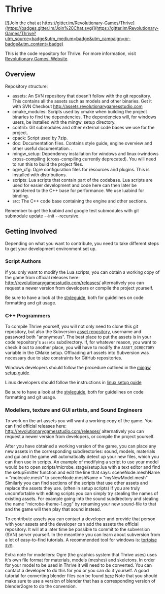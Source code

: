 Thrive
======

[![Join the chat at https://gitter.im/Revolutionary-Games/Thrive](https://badges.gitter.im/Join%20Chat.svg)](https://gitter.im/Revolutionary-Games/Thrive?utm_source=badge&utm_medium=badge&utm_campaign=pr-badge&utm_content=badge)

This is the code repository for Thrive. For more information, visit
[Revolutionary Games' Website](http://revolutionarygamesstudio.com/).

Overview
----------------

Repository structure:
- assets: An SVN repository that doesn't follow with the git repository. This contains all the assets such as models and other binaries. Get it with SVN Checkout http://assets.revolutionarygamesstudio.com
- cmake_modules: Scripts used by cmake when building the project binaries to find the dependencies. The dependencies will, for windows users, be installed with the mingw_setup directory.
- contrib: Git submodules and other external code bases we use for the project.
- cpack: Script used by 7zip.
- doc: Documentation files. Contains style guide, engine overview and other useful documentation. .
- mingw_setup: Dependency installation for windows and linux->windows cross-compiling (cross-compiling currently deprecated). You will need to run this to build the project files.
- ogre_cfg: Ogre configuration files for resources and plugins. This is installed with distributions.
- scripts: Lua scripts that contain part of the codebase. Lua scripts are used for easier development and code here can then later be transferred to the C++ base for performance. We use luabind for binding.
- src: The C++ code base containing the engine and other sections.

Remember to get the luabind and google test submodules with git submodule update --init --recursive.

Getting Involved
----------------
Depending on what you want to contribute, you need to take different steps
to get your development environment set up.

### Script Authors
If you only want to modify the Lua scripts, you can obtain a 
working copy of the game from official releases here: http://revolutionarygamesstudio.com/releases/
alternatively you can request a newer version from developers or compile the project yourself.

Be sure to have a look at the [styleguide][styleguide],
both for guidelines on code formatting and git usage.

### C++ Programmers
To compile Thrive yourself, you will not only need to clone this git 
repository, but also the Subversion [asset repository][asset_repository],
username and password both "anonymous".  The best place to put the assets 
is in your code repository's `assets` subdirectory. If, for whatever 
reason, you want to check it out to another place, you will have to modify 
the `ASSET_DIRECTORY` variable in the CMake setup. Offloading art assets 
into Subversion was necessary due to size constraints for GitHub repositories.

Windows developers should follow the procedure outlined in the [mingw setup guide][mingwsetupguide].

Linux developers should follow the instructions in [linux setup guide][linuxsetupguide]

Be sure to have a look at the [styleguide][styleguide],
both for guidelines on code formatting and git usage.

### Modellers, texture and GUI artists, and Sound Engineers
To work on the art assets you will want a working copy of the game.
You can find official releases here: http://revolutionarygamesstudio.com/releases/
alternatively you can request a newer version from developers, or compile the project yourself.
 
After you have obtained a working version of the game, you can place any new assets in the corresponding subdirectories:
sound, models, materials and gui and the game will automatically detect up your new files, which you can then use in scripts.
An example of modifying a script to use your model would be to open scripts/microbe_stage/setup.lua with a text editor and 
find the setupEmitter function and edit the line that says:
    sceneNode.meshName = "molecule.mesh"
to 
    sceneNode.meshName = "myNewModel.mesh"
Similarly you can find sections of the scripts that use other assets and replace the assets they use. (often in setup scripts)
If you are truly uncomfortable with editing scripts you can simply try stealing the names of existing assets. For example 
going into the sound subdirectory and stealing the name "microbe-theme-1.ogg" by renaming your new sound-file to that and the 
game will then play that sound instead.

To contribute assets you can contact a developer and provide that person with your assets and the developer can add the assets 
the official repository. It will at a later time be possible to commit to the subversion (SVN) server yourself. In the meantime you can
learn about subversion from a lot of easy-to-find tutorials. A recommended tool for windows is: [tortoise svn][tortoiseSVN].

Extra note for modellers:
Ogre (the graphics system that Thrive uses) uses it's own file format for materials, models (meshes) and skeletons. In order for your 
model to be used in Thrive it will need to be converted. You can contact a developer to do this for you or you can do it yourself.
A good tutorial for converting blender files can be found [here][blender_ogre_tutorial] Note that you should make sure to use a version of
blender that has a corresponding version of blender2ogre to do the conversion.

[blender_ogre_tutorial]: http://www.ogre3d.org/forums/viewtopic.php?f=8&t=79616&p=504590 "Blender to ogre tutorial"
[asset_repository]: http://assets.revolutionarygamesstudio.com/ "Asset Repository"
[tortoiseSVN]: http://tortoisesvn.net/docs/release/TortoiseSVN_en/ "Tortoise SVN"
[mingw]: http://www.github.com/Revolutionary-Games/Thrive/blob/master/mingw_setup/readme.txt "MinGW setup guide"
[styleguide]: http://www.github.com/Revolutionary-Games/Thrive/blob/master/doc/style_guide.dox "Styleguide"
[mingwsetupguide]: http://www.github.com/Revolutionary-Games/Thrive/blob/master/mingw_setup/readme.txt "mingw setup guide" 
[linuxsetupguide]: https://github.com/Revolutionary-Games/Thrive/blob/master/linux_setup/readme.md "linux setup guide"

